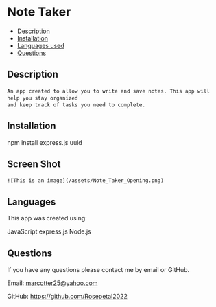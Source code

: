 # Note Taker

  * [Description](#description)
  * [Installation](#installation)
  * [Languages used](#languages)
  * [Questions](#email)
  
  
  ## Description 

    An app created to allow you to write and save notes. This app will help you stay organized
    and keep track of tasks you need to complete.

  ## Installation

  npm install
  express.js
  uuid
  
  ## Screen Shot
    
    ![This is an image](/assets/Note_Taker_Opening.png)

  ## Languages

  This app was created using:
  
  JavaScript
  express.js
  Node.js

  ## Questions

  If you have any questions please contact me by email or GitHub.

  Email: marcotter25@yahoo.com

  GitHub: https://github.com/Rosepetal2022

